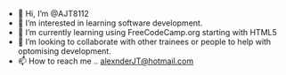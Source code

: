 - 👋 Hi, I’m @AJT8112
- 👀 I’m interested in learning software development.
- 🌱 I’m currently learning using FreeCodeCamp.org starting with HTML5
- 💞️ I’m looking to collaborate with other trainees or people to help with optomising development.
- 📫 How to reach me .. alexnderJT@hotmail.com

<!---
AJT8112/AJT8112 is a ✨ special ✨ repository because its `README.md` (this file) appears on your GitHub profile.
You can click the Preview link to take a look at your changes.
--->
